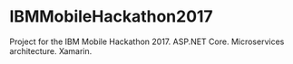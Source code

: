 # IBMMobileHackathon2017
Project for the IBM Mobile Hackathon 2017. ASP.NET Core. Microservices architecture. Xamarin.

